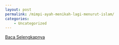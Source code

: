 ```yaml
---
layout: post
permalink: /mimpi-ayah-menikah-lagi-menurut-islam/
categories:
    - Uncategorized
---
```


[Baca Selengkapnya](/05)